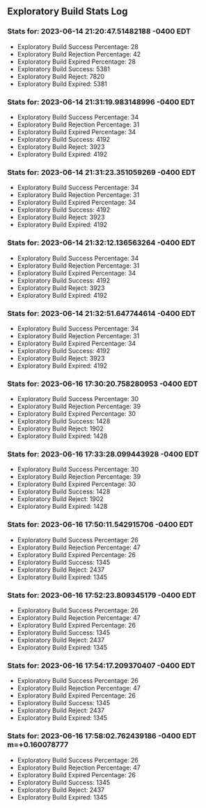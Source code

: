 Exploratory Build Stats Log
---------------------------

### Stats for: 2023-06-14 21:20:47.51482188 -0400 EDT

 - Exploratory Build Success Percentage: 28
 - Exploratory Build Rejection Percentage: 42
 - Exploratory Build Expired Percentage: 28
 - Exploratory Build Success: 5381
 - Exploratory Build Reject: 7820
 - Exploratory Build Expired: 5381

### Stats for: 2023-06-14 21:31:19.983148996 -0400 EDT

 - Exploratory Build Success Percentage: 34
 - Exploratory Build Rejection Percentage: 31
 - Exploratory Build Expired Percentage: 34
 - Exploratory Build Success: 4192
 - Exploratory Build Reject: 3923
 - Exploratory Build Expired: 4192

### Stats for: 2023-06-14 21:31:23.351059269 -0400 EDT

 - Exploratory Build Success Percentage: 34
 - Exploratory Build Rejection Percentage: 31
 - Exploratory Build Expired Percentage: 34
 - Exploratory Build Success: 4192
 - Exploratory Build Reject: 3923
 - Exploratory Build Expired: 4192

### Stats for: 2023-06-14 21:32:12.136563264 -0400 EDT

 - Exploratory Build Success Percentage: 34
 - Exploratory Build Rejection Percentage: 31
 - Exploratory Build Expired Percentage: 34
 - Exploratory Build Success: 4192
 - Exploratory Build Reject: 3923
 - Exploratory Build Expired: 4192

### Stats for: 2023-06-14 21:32:51.647744614 -0400 EDT

 - Exploratory Build Success Percentage: 34
 - Exploratory Build Rejection Percentage: 31
 - Exploratory Build Expired Percentage: 34
 - Exploratory Build Success: 4192
 - Exploratory Build Reject: 3923
 - Exploratory Build Expired: 4192

### Stats for: 2023-06-16 17:30:20.758280953 -0400 EDT

 - Exploratory Build Success Percentage: 30
 - Exploratory Build Rejection Percentage: 39
 - Exploratory Build Expired Percentage: 30
 - Exploratory Build Success: 1428
 - Exploratory Build Reject: 1902
 - Exploratory Build Expired: 1428

### Stats for: 2023-06-16 17:33:28.099443928 -0400 EDT

 - Exploratory Build Success Percentage: 30
 - Exploratory Build Rejection Percentage: 39
 - Exploratory Build Expired Percentage: 30
 - Exploratory Build Success: 1428
 - Exploratory Build Reject: 1902
 - Exploratory Build Expired: 1428

### Stats for: 2023-06-16 17:50:11.542915706 -0400 EDT

 - Exploratory Build Success Percentage: 26
 - Exploratory Build Rejection Percentage: 47
 - Exploratory Build Expired Percentage: 26
 - Exploratory Build Success: 1345
 - Exploratory Build Reject: 2437
 - Exploratory Build Expired: 1345

### Stats for: 2023-06-16 17:52:23.809345179 -0400 EDT

 - Exploratory Build Success Percentage: 26
 - Exploratory Build Rejection Percentage: 47
 - Exploratory Build Expired Percentage: 26
 - Exploratory Build Success: 1345
 - Exploratory Build Reject: 2437
 - Exploratory Build Expired: 1345

### Stats for: 2023-06-16 17:54:17.209370407 -0400 EDT

 - Exploratory Build Success Percentage: 26
 - Exploratory Build Rejection Percentage: 47
 - Exploratory Build Expired Percentage: 26
 - Exploratory Build Success: 1345
 - Exploratory Build Reject: 2437
 - Exploratory Build Expired: 1345

### Stats for: 2023-06-16 17:58:02.762439186 -0400 EDT m=+0.160078777

 - Exploratory Build Success Percentage: 26
 - Exploratory Build Rejection Percentage: 47
 - Exploratory Build Expired Percentage: 26
 - Exploratory Build Success: 1345
 - Exploratory Build Reject: 2437
 - Exploratory Build Expired: 1345

